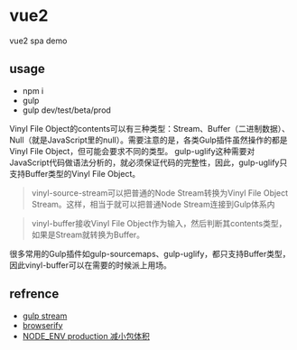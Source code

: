 # vue2
vue2 spa demo

## usage
- npm i 
- gulp 
- gulp dev/test/beta/prod

> 
Vinyl File Object的contents可以有三种类型：Stream、Buffer（二进制数据）、Null（就是JavaScript里的null）。需要注意的是，各类Gulp插件虽然操作的都是Vinyl File Object，但可能会要求不同的类型。
gulp-uglify这种需要对JavaScript代码做语法分析的，就必须保证代码的完整性，因此，gulp-uglify只支持Buffer类型的Vinyl File Object。

> vinyl-source-stream可以把普通的Node Stream转换为Vinyl File Object Stream。这样，相当于就可以把普通Node Stream连接到Gulp体系内

> vinyl-buffer接收Vinyl File Object作为输入，然后判断其contents类型，如果是Stream就转换为Buffer。

很多常用的Gulp插件如gulp-sourcemaps、gulp-uglify，都只支持Buffer类型，因此vinyl-buffer可以在需要的时候派上用场。

## refrence
- [gulp stream](https://segmentfault.com/a/1190000003770541)
- [browserify](https://www.w3cplus.com/workflow/gulp-tutorial-5-javascripts-browserify.html)
- [NODE_ENV production 减小包体积](http://stackoverflow.com/questions/28939762/removing-process-env-node-env-with-browserify-envify)

